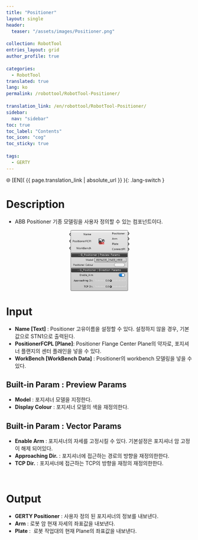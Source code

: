 ```yaml
---
title: "Positioner"
layout: single
header:
  teaser: "/assets/images/Positioner.png"

collection: RobotTool
entries_layout: grid
author_profile: true

categories:
  - RobotTool
translated: true
lang: ko
permalink: /robottool/RobotTool-Positioner/

translation_link: /en/robottool/RobotTool-Positioner/
sidebar:
  nav: "sidebar"
toc: true
toc_label: "Contents"
toc_icon: "cog"
toc_sticky: true

tags: 
  - GERTY
---
```


🌐 [EN]( {{ page.translation_link | absolute_url }} ){: .lang-switch }

# Description

* ABB Positioner 기종 모델링을 사용자 정의할 수 있는 컴포넌트이다.

<p align="center">  <img src="/assets/images/Positioner.png" align="center" width="32%"></p>

# Input

* **Name [Text]** : Positioner 고유이름을 설정할 수 있다. 설정하지 않을 경우, 기본값으로 STN1으로 출력된다.
* **PositionerFCPL [Plane]**: Positioner Flange Center Plane의 약자로, 포지셔너 플랜지의 센터 플래인을 넣을 수 있다.
* **WorkBench [WorkBench Data]** : Positioner의 workbench 모델링을 넣을 수 있다.

## Built-in Param : Preview Params​

* **Model** : 포지셔너 모델을 지정한다.
* **Display Colour** : 포지셔너 모델의 색을 재정의한다.

## Built-in Param : Vector Params​

* **Enable Arm** : 포지셔너의 자세를 고정시킬 수 있다. 기본설정은 포지셔너 암 고정이 해제 되어있다.
* **Approaching Dir.** : 포지셔너에 접근하는 경로의 방향을 재정의한한다.
* **TCP Dir.** : 포지셔너에 접근하는 TCP의 방향을 재정의 재정의한한다.
<br>

# Output

* **GERTY Positioner** : 사용자 정의 된 포지셔너의 정보를 내보낸다.
* **Arm** : 로봇 암 현재 자세의 좌표값을 내보낸다.
* **Plate** :  로봇 작업대의 현재 Plane의 좌표값을 내보낸다.
